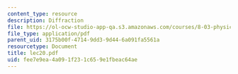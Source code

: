 ```yaml
---
content_type: resource
description: Diffraction
file: https://ol-ocw-studio-app-qa.s3.amazonaws.com/courses/8-03-physics-iii-spring-2003/fee7e9ea4a091f231c659e1fbeac64ae_lec20.pdf
file_type: application/pdf
parent_uid: 3175b00f-4714-9dd3-9d44-6a091fa5561a
resourcetype: Document
title: lec20.pdf
uid: fee7e9ea-4a09-1f23-1c65-9e1fbeac64ae
---
```

